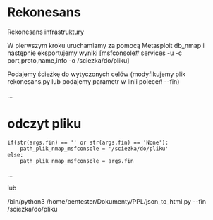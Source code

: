 # Rekonesans
Rekonesans infrastruktury

W pierwszym kroku uruchamiamy za pomocą Metasploit db_nmap i następnie eksportujemy wyniki [msfconsole# services -u -c port,proto,name,info -o /sciezka/do/pliku]

Podajemy ścieżkę do wytyczonych celów (modyfikujemy plik rekonesans.py lub podajemy parametr w linii poleceń --fin)

...
# odczyt pliku
    if(str(args.fin) == '' or str(args.fin) == 'None'):
        path_plik_nmap_msfconsole = '/sciezka/do/pliku'
    else:
        path_plik_nmap_msfconsole = args.fin
...

lub

/bin/python3 /home/pentester/Dokumenty/PPL/json_to_html.py --fin /sciezka/do/pliku
